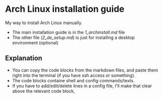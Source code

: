 # Arch Linux installation guide

My way to install Arch Linux manually.
- The main installation guide is in the *1_archinstall.md* file
- The other file (*2_de_setup.md*) is just for installing a desktop environment (optional)

## Explanation

- You can copy the code blocks from the markdown files, and paste them right into the terminal (if you have ssh access or something).
- The code blocks containe shell and config commands/texts.
- If you have to add/edit/delete lines in a config file, I'll make that clear above the relevant code block,